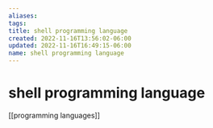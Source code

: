 ```yaml
---
aliases: 
tags: 
title: shell programming language
created: 2022-11-16T13:56:02-06:00
updated: 2022-11-16T16:49:15-06:00
name: shell programming language
---
```

# shell programming language

[[programming languages]]

